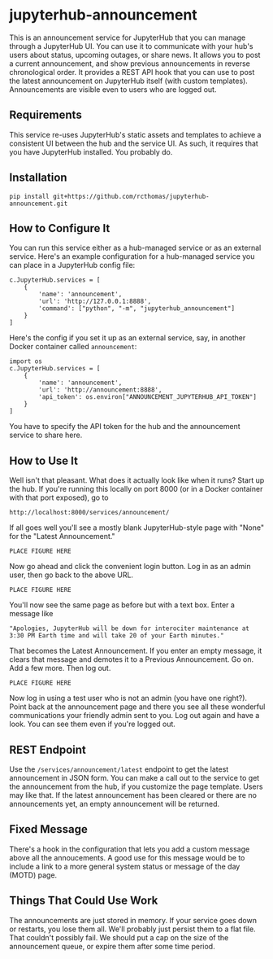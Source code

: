 # jupyterhub-announcement

This is an announcement service for JupyterHub that you can manage through a JupyterHub UI.
You can use it to communicate with your hub's users about status, upcoming outages, or share news.
It allows you to post a current announcement, and show previous announcements in reverse chronological order.
It provides a REST API hook that you can use to post the latest announcement on JupyterHub itself (with custom templates).
Announcements are visible even to users who are logged out.

## Requirements

This service re-uses JupyterHub's static assets and templates to achieve a consistent UI between the hub and the service UI.
As such, it requires that you have JupyterHub installed.
You probably do.

## Installation

    pip install git+https://github.com/rcthomas/jupyterhub-announcement.git

## How to Configure It

You can run this service either as a hub-managed service or as an external service.
Here's an example configuration for a hub-managed service you can place in a JupyterHub config file:

    c.JupyterHub.services = [
        {
            'name': 'announcement',
            'url': 'http://127.0.0.1:8888',
            'command': ["python", "-m", "jupyterhub_announcement"]
        }
    ]

Here's the config if you set it up as an external service, say, in another Docker container called `announcement`:

    import os
    c.JupyterHub.services = [
        {
            'name': 'announcement',
            'url': 'http://announcement:8888',
            'api_token': os.environ["ANNOUNCEMENT_JUPYTERHUB_API_TOKEN"]
        }
    ]

You have to specify the API token for the hub and the announcement service to share here.

## How to Use It

Well isn't that pleasant.
What does it actually look like when it runs?
Start up the hub.
If you're running this locally on port 8000 (or in a Docker container with that port exposed), go to

    http://localhost:8000/services/announcement/

If all goes well you'll see a mostly blank JupyterHub-style page with "None" for the "Latest Announcement."

    PLACE FIGURE HERE

Now go ahead and click the convenient login button.
Log in as an admin user, then go back to the above URL.

    PLACE FIGURE HERE

You'll now see the same page as before but with a text box.
Enter a message like 

    "Apologies, JupyterHub will be down for interociter maintenance at 3:30 PM Earth time and will take 20 of your Earth minutes."

That becomes the Latest Announcement.
If you enter an empty message, it clears that message and demotes it to a Previous Announcement.
Go on.  Add a few more.  Then log out.

    PLACE FIGURE HERE

Now log in using a test user who is not an admin (you have one right?).
Point back at the announcement page and there you see all these wonderful communications your friendly admin sent to you.
Log out again and have a look.
You can see them even if you're logged out.

## REST Endpoint

Use the `/services/announcement/latest` endpoint to get the latest announcement in JSON form.
You can make a call out to the service to get the announcement from the hub, if you customize the page template.
Users may like that.
If the latest announcement has been cleared or there are no announcements yet, an empty announcement will be returned.

## Fixed Message

There's a hook in the configuration that lets you add a custom message above all the annoucements.
A good use for this message would be to include a link to a more general system status or message of the day (MOTD) page.

## Things That Could Use Work

The announcements are just stored in memory.
If your service goes down or restarts, you lose them all.
We'll probably just persist them to a flat file.
That couldn't possibly fail.
We should put a cap on the size of the announcement queue, or expire them after some time period.
